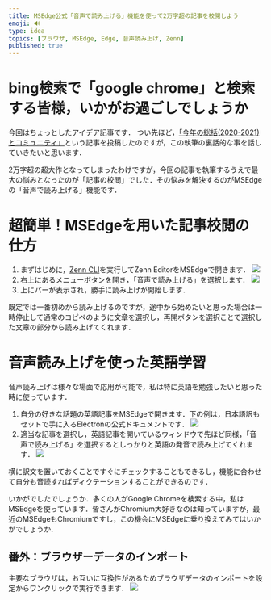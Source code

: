 ```yaml
---
title: MSEdge公式「音声で読み上げる」機能を使って2万字超の記事を校閲しよう
emoji: 🔊
type: idea
topics: [ブラウザ, MSEdge, Edge, 音声読み上げ, Zenn]
published: true
---
```


# bing検索で「google chrome」と検索する皆様，いかがお過ごしでしょうか

今回はちょっとしたアイデア記事です．
つい先ほど，[「今年の総括(2020-2021)とコミュニティ」](annual_summary-2020to2021)という記事を投稿したのですが，この執筆の裏話的な事を話していきたいと思います．

2万字超の超大作となってしまったわけですが，今回の記事を執筆するうえで最大の悩みとなったのが「記事の校閲」でした．その悩みを解決するのがMSEdgeの「音声で読み上げる」機能です．

# 超簡単！MSEdgeを用いた記事校閲の仕方

1. まずはじめに，[Zenn CLI](https://zenn.dev/zenn/articles/install-zenn-cli)を実行してZenn EditorをMSEdgeで開きます．
![](https://storage.googleapis.com/zenn-user-upload/018e5d53a003-20211205.png)
1. 右上にあるメニューボタンを開き，「音声で読み上げる」を選択します．
![](https://storage.googleapis.com/zenn-user-upload/1bbfac5489f1-20211205.png)
1. 上にバーが表示され，勝手に読み上げが開始します．

既定では一番初めから読み上げるのですが，途中から始めたいと思った場合は一時停止して通常のコピペのように文章を選択し，再開ボタンを選択ことで選択した文章の部分から読み上げてくれます．

# 音声読み上げを使った英語学習
音声読み上げは様々な場面で応用が可能で，私は特に英語を勉強したいと思った時に使っています．

1. 自分の好きな話題の英語記事をMSEdgeで開きます．下の例は，日本語訳もセットで手に入るElectronの公式ドキュメントです．
![](https://storage.googleapis.com/zenn-user-upload/d67ac3faf93c-20211205.png)
1. 適当な記事を選択し，英語記事を開いているウィンドウで先ほど同様，「音声で読み上げる」を選択するとしっかりと英語の発音で読み上げてくれます．
![](https://storage.googleapis.com/zenn-user-upload/9a4cbf572409-20211205.png)

横に訳文を置いておくことですぐにチェックすることもできるし，機能に合わせて自分も音読すればディクテーションすることができるのです．

いかがでしたでしょうか．多くの人がGoogle Chromeを検索する中，私はMSEdgeを使っています．皆さんがChromium大好きなのは知っていますが，最近のMSEdgeもChromiumですし，この機会にMSEdgeに乗り換えてみてはいかがでしょうか．

## 番外：ブラウザーデータのインポート
主要なブラウザは，お互いに互換性があるためブラウザデータのインポートを設定からワンクリックで実行できます．
![](https://storage.googleapis.com/zenn-user-upload/91863c97f30a-20211205.png)
